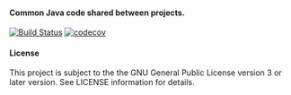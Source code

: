 #### Common Java code shared between projects.

[![Build Status](https://travis-ci.org/hdecarne/de.carne.svg?branch=master)](https://travis-ci.org/hdecarne/de.carne)
[![codecov](https://codecov.io/gh/hdecarne/de.carne/branch/master/graph/badge.svg)](https://codecov.io/gh/hdecarne/de.carne)

#### License
This project is subject to the the GNU General Public License version 3 or later version. See LICENSE information for details.
